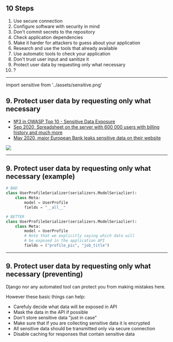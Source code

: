 <!-- classes: ten-steps -->

## 10 Steps

<ol>
    <li>Use secure connection</li>
    <li>Configure software with security in mind</li>
    <li>Don't commit secrets to the repository</li>
    <li>Check application dependencies</li>
    <li>Make it harder for attackers to guess about your application</li>
    <li>Research and use the tools that already available</li>
    <li>Use automatic tools to check your application</li>
    <li>Don't trust user input and sanitize it</li>
    <li className="active">Protect user data by requesting only what necessary</li>
    <li>?</li>
</ol>

---

<!-- sectionTitle: Sensitive Data -->

import sensitive from '../assets/sensitive.png'

## 9. Protect user data by requesting only what necessary 

- [№3 in OWASP Top 10 - Sensitive Data Exposure](https://owasp.org/www-project-top-ten/OWASP_Top_Ten_2017/Top_10-2017_A3-Sensitive_Data_Exposure)
- [Sep 2020, Spreadsheet on the server with 600 000 users with billing history and much more](https://techcrunch.com/2020/09/23/new-york-sports-clubs-owner-breach/)
- [May 2020, major European Bank leaks sensitive data on their website](https://cybernews.com/security/one-of-biggest-european-banks-leaking-sensitive-data-on-website/)

<img src={sensitive} className="slide-bottom content-center" />

<!-- note

Year 2020, one recent case is a gigantic spreadsheet with customer information in plain text laying around
unprotected on the vulnerable server.

The second case is European bank leaking account id and api key to the Cloudfront - a content delivery service.
It is used to speed up access to large media files such as PDF documents. And with the leaked keys malicious user would potentially
be able to download lots of documents with most likely uprotected bank data or change the documents to swap bank account details
in them to steal some real money.

Protecting sensitive data is super important,
so what should we do when we need to work with sensitive data?
-->

---

## 9. Protect user data by requesting only what necessary (example)

```python
# BAD
class UserProfileSerializer(serializers.ModelSeriazlier):
    class Meta:
        model = UserProfile
        fields = "__all__"

# BETTER
class UserProfileSerializer(serializers.ModelSeriazlier):
    class Meta:
        model = UserProfile
        # Note that we explicitly saying which data will
        # be exposed in the application API
        fields = ("profile_pic", "job_title")
```
<!-- note
In this code example we see a declaration of how database model will be converted
to a Python datastructure, which will be rendered as a JSON in an server API response.

In the upper example you see a lazy code where you are not specifying database model fields,
you just telling the frameowrk to expose everything from the DB.
In the better profile serializer you carefully decided and
explicitly saying which fields you would like to expose in the API.

Carefully deciding and explicitly enabling the data that got exposed to the API is a key components here.
-->

---

## 9. Protect user data by requesting only what necessary (preventing)

Django nor any automated tool can protect you from making mistakes here.

However these basic things can help:

- Carefuly decide what data will be exposed in API
- Mask the data in the API if possible
- Don't store sensitive data "just in case"
- Make sure that if you are collecting sensitive data it is encrypted
- All sensitive data should be transmitted only via secure connection
- Disable caching for responses that contain sensitive data

<!-- note
How do we prevent data to be leaked?

I would say that the firs point in the list about deciding what data will be exposed is most critical one
in most of the cases. Because it is simple a question - do we really need to store this data? And it is most likely
that it is a "nice to have" rather than strict requirement. And if it is strictly needed to save you home address for example,
then the data needs to be masked and ecrypted.
-->